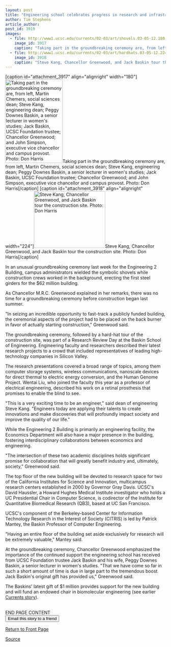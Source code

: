 ```yaml
---
layout: post
title: "Engineering school celebrates progress in research and infrastructure"
author: Tim Stephens
article_author: 
post_id: 3919
images:
  - file: http://www1.ucsc.edu/currents/02-03/art/shovels.03-05-12.180.jpg
    image_id: 3917
    caption: "Taking part in the groundbreaking ceremony are, from left, Martin Chemers, social sciences dean; Steve Kang, engineering dean; Peggy Downes Baskin, a senior lecturer in women's studies; Jack Baskin, UCSC Foundation trustee; Chancellor Greenwood; and John Simpson, executive vice chancellor and campus provost. Photo: Don Harris"
  - file: http://www1.ucsc.edu/currents/02-03/art/hardhats.03-05-12.224.jpg
    image_id: 3918
    caption: "Steve Kang, Chancellor Greenwood, and Jack Baskin tour the construction site. Photo: Don Harris"
---
```


[caption id="attachment_3917" align="alignright" width="180"]<a href="http://dev-ucsc-news.pantheonsite.io/wp-content/uploads/2003/05/shovels.03-05-12.180.jpg"><img class="size-full wp-image-3917" src="http://dev-ucsc-news.pantheonsite.io/wp-content/uploads/2003/05/shovels.03-05-12.180.jpg" alt="Taking part in the groundbreaking ceremony are, from left, Martin Chemers, social sciences dean; Steve Kang, engineering dean; Peggy Downes Baskin, a senior lecturer in women's studies; Jack Baskin, UCSC Foundation trustee; Chancellor Greenwood; and John Simpson, executive vice chancellor and campus provost. Photo: Don Harris" width="180" height="262" /></a>Taking part in the groundbreaking ceremony are, from left, Martin Chemers, social sciences dean; Steve Kang, engineering dean; Peggy Downes Baskin, a senior lecturer in women's studies; Jack Baskin, UCSC Foundation trustee; Chancellor Greenwood; and John Simpson, executive vice chancellor and campus provost. Photo: Don Harris[/caption]
[caption id="attachment_3918" align="alignright" width="224"]<a href="http://dev-ucsc-news.pantheonsite.io/wp-content/uploads/2003/05/hardhats.03-05-12.224.jpg"><img class="size-full wp-image-3918" src="http://dev-ucsc-news.pantheonsite.io/wp-content/uploads/2003/05/hardhats.03-05-12.224.jpg" alt="Steve Kang, Chancellor Greenwood, and Jack Baskin tour the construction site. Photo: Don Harris" width="224" height="178" /></a>Steve Kang, Chancellor Greenwood, and Jack Baskin tour the construction site. Photo: Don Harris[/caption]
<p>
  In an unusual groundbreaking ceremony last week for the Engineering 2 Building, campus administrators wielded the symbolic shovels while construction crews worked in the background, erecting the first steel girders for the $62 million building.
</p>
<p>
  As Chancellor M.R.C. Greenwood explained in her remarks, there was no time for a groundbreaking ceremony before construction began last summer.<br>
</p>
<p>
  "In seizing an incredible opportunity to fast-track a publicly funded building, the ceremonial aspects of the project had to be placed on the back burner in favor of actually starting construction," Greenwood said.<br>
</p>
<p>
  The groundbreaking ceremony, followed by a hard-hat tour of the construction site, was part of a Research Review Day at the Baskin School of Engineering. Engineering faculty and researchers described their latest research projects to a crowd that included representatives of leading high-technology companies in Silicon Valley.<br>
</p>
<p>
  The research presentations covered a broad range of topics, among them computer storage systems, wireless communications, nanoscale devices for direct thermal to electric energy conversion, and the Human Genome Project. Wentai Liu, who joined the faculty this year as a professor of electrical engineering, described his work on a retinal prosthesis that promises to enable the blind to see.<br>
</p>
<p>
  "This is a very exciting time to be an engineer," said dean of engineering Steve Kang. "Engineers today are applying their talents to create innovations and make discoveries that will profoundly impact society and improve the quality of our life."<br>
</p>
<p>
  While the Engineering 2 Building is primarily an engineering facility, the Economics Department will also have a major presence in the building, fostering interdisciplinary collaborations between economics and engineering.<br>
</p>
<p>
  "The intersection of these two academic disciplines holds significant promise for collaboration that will greatly benefit industry and, ultimately, society," Greenwood said.<br>
</p>
<p>
  The top floor of the new building will be devoted to research space for two of the California Institutes for Science and Innovation, multicampus research centers established in 2000 by Governor Gray Davis. UCSC's David Haussler, a Howard Hughes Medical Institute investigator who holds a UC Presidential Chair in Computer Science, is codirector of the Institute for Quantitative Biomedical Research (QB3), based at UC San Francisco.
</p>
<p>
  UCSC's component of the Berkeley-based Center for Information Technology Research in the Interest of Society (CITRIS) is led by Patrick Mantey, the Baskin Professor of Computer Engineering.<br>
</p>
<p>
  "Having an entire floor of the building set aside exclusively for research will be extremely valuable," Mantey said.<br>
</p>
<p>
  At the groundbreaking ceremony, Chancellor Greenwood emphasized the importance of the continued support the engineering school has received from UCSC Foundation trustee Jack Baskin and his wife, Peggy Downes Baskin, a senior lecturer in women's studies. "That we have come so far in such a short amount of time is due in large part to the tremendous boost Jack Baskin's original gift has provided us," Greenwood said.
</p>
<p>
  The Baskins' latest gift of $1 million provides support for the new building and will fund an endowed chair in biomolecular engineering (see earlier <a href="http://www.ucsc.edu/currents/02-03/02-24/baskin.html">Currents story</a>).<br>
  <br>
</p>
<p>
  END PAGE CONTENT<br>
  <input name="t1" size="-1" type="hidden"> <input name="SUBMIT" type="submit" value="Email this story to a friend">
</p>
<p>
  <a href="http://currents.ucsc.edu/">Return to Front Page</a>
</p>
<p><a href="http://www1.ucsc.edu/currents/02-03/05-12/engineering.html" title="Permalink to engineering">Source</a></p>
